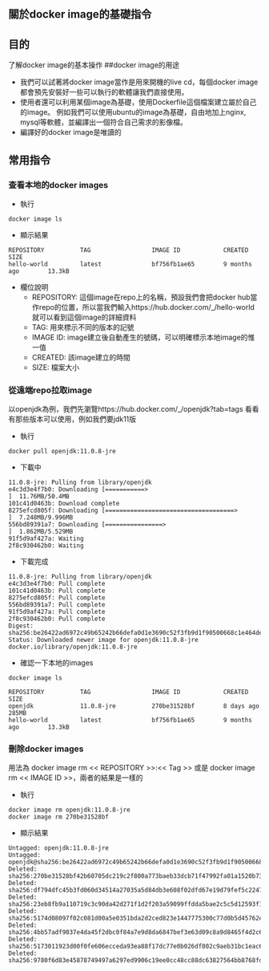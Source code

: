 關於docker image的基礎指令
---
## 目的 
了解docker image的基本操作
##docker image的用途
 - 我們可以試著將docker image當作是用來開機的live cd，每個docker image都會預先安裝好一些可以執行的軟體讓我們直接使用。
 - 使用者還可以利用某個image為基礎，使用Dockerfile這個檔案建立屬於自己的image。
   例如我們可以使用ubuntu的image為基礎，自由地加上nginx, mysql等軟體，並編譯出一個符合自己需求的影像檔。
 - 編譯好的docker image是唯讀的
## 常用指令 
### 查看本地的docker images
- 執行
```docker
docker image ls
```
- 顯示結果
```console
REPOSITORY          TAG                 IMAGE ID            CREATED             SIZE
hello-world         latest              bf756fb1ae65        9 months ago        13.3kB
```
- 欄位說明
  - REPOSITORY: 這個image在repo上的名稱，預設我們會把docker hub當作repo的位置，所以當我們輸入https://hub.docker.com/_/hello-world 就可以看到這個image的詳細資料
  - TAG: 用來標示不同的版本的記號
  - IMAGE ID: image建立後自動產生的號碼，可以明確標示本地image的惟一值
  - CREATED: 該image建立的時間
  - SIZE: 檔案大小
### 從遠端repo拉取image
以openjdk為例，我們先瀏覽https://hub.docker.com/_/openjdk?tab=tags 看看有那些版本可以使用，例如我們要jdk11版
- 執行
```docker
docker pull openjdk:11.0.8-jre
```
- 下載中
```console
11.0.8-jre: Pulling from library/openjdk
e4c3d3e4f7b0: Downloading [===========>                                       ]  11.76MB/50.4MB
101c41d0463b: Download complete
8275efcd805f: Downloading [====================================>              ]  7.248MB/9.996MB
556bd89391a7: Downloading [================>                                  ]  1.862MB/5.529MB
91f5d9af427a: Waiting
2f8c930462b0: Waiting
```
- 下載完成
```
11.0.8-jre: Pulling from library/openjdk
e4c3d3e4f7b0: Pull complete
101c41d0463b: Pull complete
8275efcd805f: Pull complete
556bd89391a7: Pull complete
91f5d9af427a: Pull complete
2f8c930462b0: Pull complete
Digest: sha256:be26422ad6972c49b65242b66defa0d1e3690c52f3fb9d1f90500668c1e464de
Status: Downloaded newer image for openjdk:11.0.8-jre
docker.io/library/openjdk:11.0.8-jre
```
- 確認一下本地的images
```docker
docker image ls
```
```console
REPOSITORY          TAG                 IMAGE ID            CREATED             SIZE
openjdk             11.0.8-jre          270be31528bf        8 days ago          285MB
hello-world         latest              bf756fb1ae65        9 months ago        13.3kB
```
### 刪除docker images
用法為 docker image rm << REPOSITORY >>:<< Tag >>
或是
 docker image rm << IMAGE ID >>，兩者的結果是一樣的
- 執行
```docker
docker image rm openjdk:11.0.8-jre
docker image rm 270be31528bf
```
- 顯示結果
```console
Untagged: openjdk:11.0.8-jre
Untagged: openjdk@sha256:be26422ad6972c49b65242b66defa0d1e3690c52f3fb9d1f90500668c1e464de
Deleted: sha256:270be31528bf42b60705dc219c2f800a773baeb33dcb71f47992fa01a1520b73
Deleted: sha256:df794dfc45b3fd060d34514a27035a5d84db3e608f02dfd67e19d79fef5c2247
Deleted: sha256:23eb8fb9a110719c3c90da42d271f1d2f203a59099ffdda5bae2c5c5d12593f1
Deleted: sha256:5174d08097f02c081d00a5e0351bda2d2ced823e1447775300c77d0b5d45762e
Deleted: sha256:4bb57adf9037e4da45f2dbc0f84a7e9d8da6847bef3e63d09c8a9d8465f4d2c6
Deleted: sha256:5173011923d00f0fe606ecceda93ea88f17dc77e0b026df802c9aeb31bc1eac6
Deleted: sha256:9780f6d83e45878749497a6297ed9906c19ee0cc48cc88dc63827564bb8768fd```
